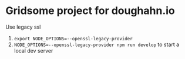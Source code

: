 # Gridsome project for doughahn.io

Use legacy ssl

1. `export NODE_OPTIONS=--openssl-legacy-provider` 
2. `NODE_OPTIONS=--openssl-legacy-provider npm run develop` to start a local dev server
